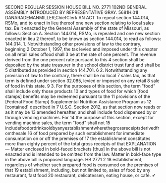 SECOND REGULAR SESSION
HOUSE BILL NO. 2771
102ND GENERAL ASSEMBLY
INTRODUCED BY REPRESENTATIVE GRAY.
5681H.01I DANARADEMANMILLER,ChiefClerk
AN ACT
To repeal section 144.014, RSMo, and to enact in lieu thereof one new section relating to
local sales tax.
Be it enacted by the General Assembly of the state of Missouri, as follows:
Section A. Section 144.014, RSMo, is repealed and one new section enacted in lieu
2 thereof, to be known as section 144.014, to read as follows:
144.014. 1. Notwithstanding other provisions of law to the contrary, beginning
2 October 1, 1997, the tax levied and imposed under this chapter on all retail sales offood shall
3 be at the rate of one percent. The revenue derived from the one percent rate pursuant to this
4 section shall be deposited by the state treasurer in the school district trust fund and shall be
5 distributed as provided in section 144.701.
6 2. Notwithstanding any provision of law to the contrary, there shall be no local
7 sales tax, as that term is defined under section 32.085, levied or imposed on any retail
8 sale of food in this state.
9 3. For the purposes of this section, the term "food" shall include only those products
10 and types of food for which [food stamps] benefits may be redeemed pursuant to the
11 provisions of the [Federal Food Stamp] Supplemental Nutrition Assistance Program as
12 [contained] described in 7 U.S.C. Section 2012, as that section now reads or as it may be
13 amended hereafter, and shall include food dispensed by or through vending machines. For
14 the purpose of this section, except for vending machine sales, the term "food" shall not
15 includefoodordrinksoldbyanyestablishmentwherethegrossreceiptsderivedfromthesale
16 of food prepared by such establishment for immediate consumption on or off the premises of
17 the establishment constitutes more than eighty percent of the total gross receipts of that
EXPLANATION — Matter enclosed in bold-faced brackets [thus] in the above bill is not enacted and is
intended to be omitted from the law. Matter in bold-face type in the above bill is proposed language.
HB 2771 2
18 establishment, regardless of whether such prepared food is consumed on the premises of that
19 establishment, including, but not limited to, sales of food by any restaurant, fast food
20 restaurant, delicatessen, eating house, or café.
✔